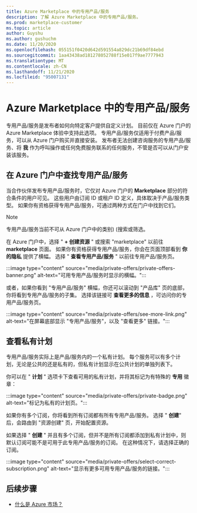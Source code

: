 ```yaml
---
title: Azure Marketplace 中的专用产品/服务
description: 了解 Azure Marketplace 中的专用产品/服务。
ms.prod: marketplace-customer
ms.topic: article
author: Guyshu
ms.author: gushuchm
ms.date: 11/20/2020
ms.openlocfilehash: 055151f0420d642d591554a829dc21b69df84ebd
ms.sourcegitcommit: 1aa43438ad181278052788f15e017f9ae7777943
ms.translationtype: MT
ms.contentlocale: zh-CN
ms.lasthandoff: 11/21/2020
ms.locfileid: "95007131"
---
```

# <a name="private-offers-in-azure-marketplace"></a>Azure Marketplace 中的专用产品/服务

专用产品/服务是发布者如何向特定客户提供自定义计划。 目前仅在 Azure 门户的 Azure Marketplace 体验中支持此选项。 专用产品/服务仅适用于付费产品/服务，可以从 Azure 门户购买并直接安装。 发布者无法创建咨询服务的专用产品/服务、将 **我** 作为呼叫操作或任何免费服务联系的任何服务，不管是否可以从门户安装该服务。

## <a name="find-private-offers-in-the-azure-portal"></a>在 Azure 门户中查找专用产品/服务

当合作伙伴发布专用产品/服务时，它仅对 Azure 门户的 **Marketplace** 部分的符合条件的用户可见。 这些用户由订阅 ID 或租户 ID 定义，具体取决于产品/服务类型。 如果你有资格获得专用产品/服务，可通过两种方式在门户中找到它们。

> [!NOTE]
> 专用产品/服务当前不可从 Azure 门户中的类别)  (搜索或筛选。

在 Azure 门户中，选择 " **+ 创建资源** " 或搜索 "marketplace" 以前往 **marketplace** 页面。 如果你有资格获得专用产品/服务，你会在页面顶部看到 **你的隐私** 提供了横幅。 选择 " **查看专用产品/服务** " 以前往专用产品/服务页。

:::image type="content" source="media/private-offers/private-offers-banner.png" alt-text="可用专用产品/服务时显示的横幅。":::

或者，如果你看到 "专用产品/服务" 横幅，你还可以滚动到 "产品库" 页的底部，你将看到专用产品/服务的子集。 选择该链接可 **查看更多的信息** ，可访问你的专用产品/服务页。

:::image type="content" source="media/private-offers/see-more-link.png" alt-text="在屏幕底部显示 &quot;专用产品/服务&quot;，以及 &quot;查看更多&quot; 链接。":::

## <a name="review-private-plans"></a>查看私有计划

专用产品/服务实际上是产品/服务内的一个私有计划。 每个服务可以有多个计划，无论是公共的还是私有的，但私有计划显示在公共计划的单独列表下。

你可以在 " **计划** " 选项卡下查看可用的私有计划，并将其标记为有特殊的 **专用** 徽章：

:::image type="content" source="media/private-offers/private-badge.png" alt-text="标记为私有的计划页。":::

如果你有多个订阅，你将看到所有订阅都有所有专用产品/服务。 选择 " **创建**" 后，会路由到 "资源创建" 页，开始配置资源。

如果选择 " **创建** " 并且有多个订阅，但并不是所有订阅都添加到私有计划中，则默认订阅可能不是可用于此专用产品/服务的订阅。 在这种情况下，请选择正确的订阅。

:::image type="content" source="media/private-offers/select-correct-subscription.png" alt-text="显示有更多可用专用产品/服务的链接。":::

## <a name="next-steps"></a>后续步骤

- [什么是 Azure 市场？](azure-marketplace-overview.md)
